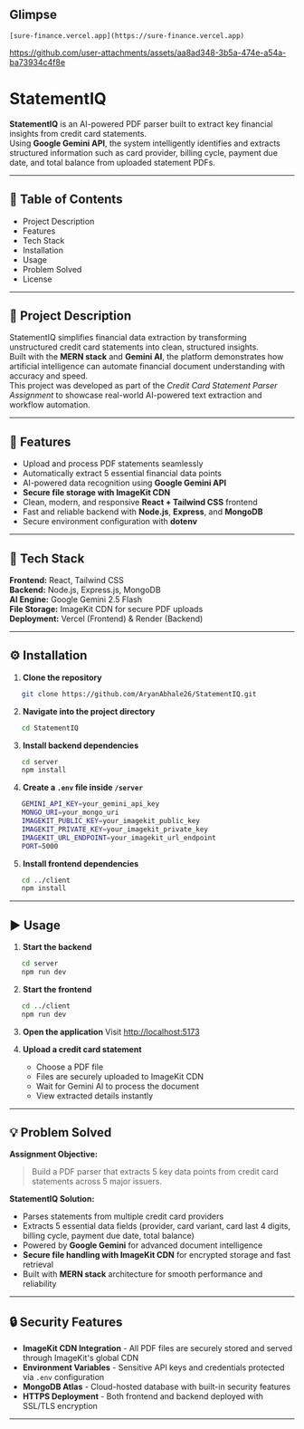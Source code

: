 ## Glimpse
```
[sure-finance.vercel.app](https://sure-finance.vercel.app)
```
https://github.com/user-attachments/assets/aa8ad348-3b5a-474e-a54a-ba73934c4f8e

# StatementIQ
**StatementIQ** is an AI-powered PDF parser built to extract key financial insights from credit card statements.  
Using **Google Gemini API**, the system intelligently identifies and extracts structured information such as card provider, billing cycle, payment due date, and total balance from uploaded statement PDFs.

---

## 📘 Table of Contents
- Project Description  
- Features  
- Tech Stack  
- Installation  
- Usage  
- Problem Solved  
- License  

---

## 🧩 Project Description
StatementIQ simplifies financial data extraction by transforming unstructured credit card statements into clean, structured insights.  
Built with the **MERN stack** and **Gemini AI**, the platform demonstrates how artificial intelligence can automate financial document understanding with accuracy and speed.  
This project was developed as part of the *Credit Card Statement Parser Assignment* to showcase real-world AI-powered text extraction and workflow automation.

---

## 🚀 Features
- Upload and process PDF statements seamlessly  
- Automatically extract 5 essential financial data points  
- AI-powered data recognition using **Google Gemini API**  
- **Secure file storage with ImageKit CDN**  
- Clean, modern, and responsive **React + Tailwind CSS** frontend  
- Fast and reliable backend with **Node.js**, **Express**, and **MongoDB**  
- Secure environment configuration with **dotenv**  

---

## 🧠 Tech Stack
**Frontend:** React, Tailwind CSS  
**Backend:** Node.js, Express.js, MongoDB  
**AI Engine:** Google Gemini 2.5 Flash  
**File Storage:** ImageKit CDN for secure PDF uploads  
**Deployment:** Vercel (Frontend) & Render (Backend)  

---

## ⚙️ Installation

1. **Clone the repository**
```bash
   git clone https://github.com/AryanAbhale26/StatementIQ.git
```

2. **Navigate into the project directory**
```bash
   cd StatementIQ
```

3. **Install backend dependencies**
```bash
   cd server
   npm install
```

4. **Create a `.env` file inside `/server`**
```bash
   GEMINI_API_KEY=your_gemini_api_key
   MONGO_URI=your_mongo_uri
   IMAGEKIT_PUBLIC_KEY=your_imagekit_public_key
   IMAGEKIT_PRIVATE_KEY=your_imagekit_private_key
   IMAGEKIT_URL_ENDPOINT=your_imagekit_url_endpoint
   PORT=5000
```

5. **Install frontend dependencies**
```bash
   cd ../client
   npm install
```

---

## ▶️ Usage

1. **Start the backend**
```bash
   cd server
   npm run dev
```

2. **Start the frontend**
```bash
   cd ../client
   npm run dev
```

3. **Open the application**
   Visit [http://localhost:5173](http://localhost:5173)

4. **Upload a credit card statement**
   - Choose a PDF file  
   - Files are securely uploaded to ImageKit CDN
   - Wait for Gemini AI to process the document  
   - View extracted details instantly  

---

## 💡 Problem Solved

**Assignment Objective:**  
> Build a PDF parser that extracts 5 key data points from credit card statements across 5 major issuers.

**StatementIQ Solution:**  
- Parses statements from multiple credit card providers  
- Extracts 5 essential data fields (provider, card variant, card last 4 digits, billing cycle, payment due date, total balance)  
- Powered by **Google Gemini** for advanced document intelligence  
- **Secure file handling with ImageKit CDN** for encrypted storage and fast retrieval
- Built with **MERN stack** architecture for smooth performance and reliability  

---

## 🔒 Security Features

- **ImageKit CDN Integration** - All PDF files are securely stored and served through ImageKit's global CDN
- **Environment Variables** - Sensitive API keys and credentials protected via `.env` configuration
- **MongoDB Atlas** - Cloud-hosted database with built-in security features
- **HTTPS Deployment** - Both frontend and backend deployed with SSL/TLS encryption

---

